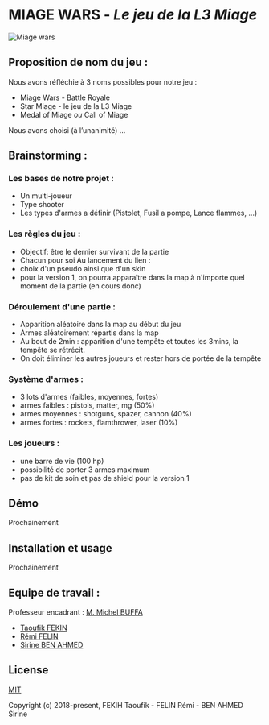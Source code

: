 

# MIAGE WARS - *Le jeu de la L3 Miage*
![Miage wars](https://image.ibb.co/kUWZkL/Logo.png)
## Proposition de nom du jeu :

Nous avons réfléchie à 3 noms possibles pour notre jeu :

- Miage Wars - Battle Royale
- Star Miage - le jeu de la L3 Miage
- Medal of Miage  *ou*  Call of Miage

Nous avons choisi (à l’unanimité) ...
## Brainstorming :

### Les bases de notre projet :
- Un multi-joueur
- Type shooter
- Les types d'armes a définir (Pistolet, Fusil a pompe, Lance flammes, ...)

### Les règles du jeu :
- Objectif: être le dernier survivant de la partie
- Chacun pour soi
Au lancement du lien :
- choix d'un pseudo ainsi que d'un skin
- pour la version 1, on pourra apparaître dans la map à n'importe quel moment de la partie (en cours donc)

### Déroulement d'une partie :

- Apparition aléatoire dans la map au début du jeu
- Armes aléatoirement répartis dans la map
- Au bout de 2min : apparition d'une tempête et toutes les 3mins, la tempête se rétrécit.
- On doit éliminer les autres joueurs et rester hors de portée de la tempête

### Système d'armes :

- 3 lots d'armes (faibles, moyennes, fortes)
- armes faibles : pistols, matter, mg (50%)
- armes moyennes : shotguns, spazer, cannon (40%)
- armes fortes : rockets, flamthrower, laser (10%)

### Les joueurs :

- une barre de vie (100 hp)
- possibilité de porter 3 armes maximum
- pas de kit de soin et pas de shield pour la version 1

## Démo
Prochainement
## Installation et usage
Prochainement

## Equipe de travail :
Professeur encadrant : [M. Michel BUFFA](https://github.com/micbuffa)
- [Taoufik FEKIN](https://github.com/FekihTaoufik)
- [Rémi FELIN](https://github.com/RemiFELIN)
- [Sirine BEN AHMED](https://github.com/Sirine-BenAhmed)

## License

[MIT](http://opensource.org/licenses/MIT)

Copyright (c) 2018-present, FEKIH Taoufik - FELIN Rémi - BEN AHMED Sirine